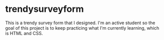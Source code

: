 # trendysurveyform
This is a trendy survey form that I designed. I'm an active student so the goal of this project is to keep practicing what I'm currently learning, which is HTML and CSS.
